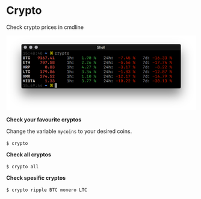 # Crypto

Check crypto prices in cmdline

![](screenshot.png)

**Check your favourite cryptos**

Change the variable `mycoins` to your desired coins.

`$ crypto`

**Check all cryptos**

`$ crypto all`

**Check spesific cryptos**

`$ crypto ripple BTC monero LTC`
